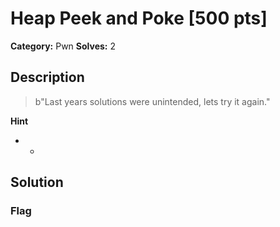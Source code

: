 # Heap Peek and Poke [500 pts]

**Category:** Pwn
**Solves:** 2

## Description
>b"Last years solutions were unintended, lets try it again."

**Hint**
* -

## Solution

### Flag

